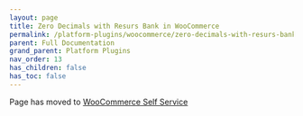 ```yaml
---
layout: page
title: Zero Decimals with Resurs Bank in WooCommerce
permalink: /platform-plugins/woocommerce/zero-decimals-with-resurs-bank-in-woocommerce
parent: Full Documentation
grand_parent: Platform Plugins
nav_order: 13
has_children: false
has_toc: false
---
```


Page has moved to [WooCommerce Self Service](woocommerce-self-service)
